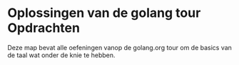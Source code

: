 # Oplossingen van de golang tour Opdrachten

Deze map bevat alle oefeningen vanop de golang.org tour om de basics van de taal wat onder de knie te hebben.